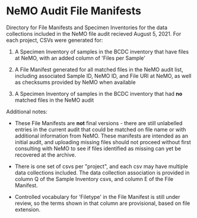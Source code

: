 # NeMO Audit File Manifests

Directory for File Manifests and Specimen Inventories for the data
collections included in the NeMO file audit recieved August 5, 2021. 
For each project, CSVs were generated for:

1. A Specimen Inventory of samples in the BCDC inventory that have
files at NeMO, with an added column of 'Files per Sample'

2. A File Manifest generated for all matched files in the NeMO audit
list, including associated Sample ID, NeMO ID, and File URI at NeMO, 
as well as checksums provided by NeMO when available

3. A Specimen Inventory of samples in the BCDC inventory that
had **no** matched files in the NeMO audit


Additional notes:

* These File Manifests are **not** final versions - there are still
unlabelled entries in the current audit that could be matched on
file name or with additional information from NeMO. These manifests
are intended as an initial audit, and uploading missing files should not
proceed without first consulting with NeMO to see if files identified
as missing can yet be recovered at the archive.

* There is one set of csvs per "project", and each csv may
  have multiple data collections included. The data collection
  association is provided in column Q of the Sample Inventory csvs,
  and column E of the File Manifest.

* Controlled vocabulary for 'Filetype' in the File Manifest is still
  under review, so the terms shown in that column are provisional,
  based on file extension.






